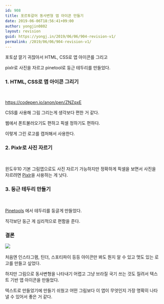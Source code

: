 ```yaml
---
id: 908
title: 포르투갈어 동사변형 앱 아이콘 만들기
date: 2019-06-06T18:56:41+09:00
author: yongjin0802
layout: revision
guid: https://yongj.in/2019/06/06/904-revision-v1/
permalink: /2019/06/06/904-revision-v1/
---
```

포토샵 깔기 귀찮아서 HTML, CSS로 앱 아이콘를 그리고

pixlr로 사진을 자르고 pinetool로 둥근 테두리를 만들었다.

### 1. HTML, CSS로 앱 아이콘 그리기<figure class="wp-block-image">

<img src="https://raw.githubusercontent.com/16Yongjin/16Yongjin.github.io/master/wp-content/uploads/2019/06/아이콘만들기기1.png?fit=840%2C688&ssl=1" alt="" class="wp-image-905" srcset="https://raw.githubusercontent.com/16Yongjin/16Yongjin.github.io/master/wp-content/uploads/2019/06/아이콘만들기기1.png 1842w, https://raw.githubusercontent.com/16Yongjin/16Yongjin.github.io/master/wp-content/uploads/2019/06/아이콘만들기기1-300x246.png 300w, https://raw.githubusercontent.com/16Yongjin/16Yongjin.github.io/master/wp-content/uploads/2019/06/아이콘만들기기1-768x630.png 768w, https://raw.githubusercontent.com/16Yongjin/16Yongjin.github.io/master/wp-content/uploads/2019/06/아이콘만들기기1-1024x839.png 1024w, https://raw.githubusercontent.com/16Yongjin/16Yongjin.github.io/master/wp-content/uploads/2019/06/아이콘만들기기1-1000x820.png 1000w, https://raw.githubusercontent.com/16Yongjin/16Yongjin.github.io/master/wp-content/uploads/2019/06/아이콘만들기기1-366x300.png 366w" sizes="(max-width: 1842px) 100vw, 1842px" /> <figcaption>https://codepen.io/anon/pen/ZNZqxE</figcaption></figure> 

CSS를 사용해 그림 그리는게 생각보다 편한 거 같다.

웹에서 폰트불러오기도 편하고 픽셀 정하기도 편하다.

이렇게 그린 로고를 캡처해서 사용한다.

### 2. Pixlr로 사진 자르기<figure class="wp-block-image">

<img src="https://i2.wp.com/yongj.in/wp-content/uploads/2019/06/아이콘만들기기2.png?fit=840%2C493&ssl=1" alt="" class="wp-image-906" srcset="https://raw.githubusercontent.com/16Yongjin/16Yongjin.github.io/master/wp-content/uploads/2019/06/아이콘만들기기2.png 2734w, https://raw.githubusercontent.com/16Yongjin/16Yongjin.github.io/master/wp-content/uploads/2019/06/아이콘만들기기2-300x176.png 300w, https://raw.githubusercontent.com/16Yongjin/16Yongjin.github.io/master/wp-content/uploads/2019/06/아이콘만들기기2-768x451.png 768w, https://raw.githubusercontent.com/16Yongjin/16Yongjin.github.io/master/wp-content/uploads/2019/06/아이콘만들기기2-1024x601.png 1024w, https://raw.githubusercontent.com/16Yongjin/16Yongjin.github.io/master/wp-content/uploads/2019/06/아이콘만들기기2-1000x587.png 1000w, https://raw.githubusercontent.com/16Yongjin/16Yongjin.github.io/master/wp-content/uploads/2019/06/아이콘만들기기2-511x300.png 511w" sizes="(max-width: 2734px) 100vw, 2734px" /> </figure> 

윈도우10 기본 그림앱으로도 사진 자르기 가능하지만 정확하게 픽셀을 보면서 사진을 자르려면 [Pixlr](https://pixlr.com/x/)을 사용하는 게 낫다.

### 3. 둥근 테두리 만들기<figure class="wp-block-image">

<img src="https://i2.wp.com/yongj.in/wp-content/uploads/2019/06/아이콘만들기기3.png?fit=840%2C535&ssl=1" alt="" class="wp-image-907" srcset="https://raw.githubusercontent.com/16Yongjin/16Yongjin.github.io/master/wp-content/uploads/2019/06/아이콘만들기기3.png 2262w, https://raw.githubusercontent.com/16Yongjin/16Yongjin.github.io/master/wp-content/uploads/2019/06/아이콘만들기기3-300x191.png 300w, https://raw.githubusercontent.com/16Yongjin/16Yongjin.github.io/master/wp-content/uploads/2019/06/아이콘만들기기3-768x489.png 768w, https://raw.githubusercontent.com/16Yongjin/16Yongjin.github.io/master/wp-content/uploads/2019/06/아이콘만들기기3-1024x652.png 1024w, https://raw.githubusercontent.com/16Yongjin/16Yongjin.github.io/master/wp-content/uploads/2019/06/아이콘만들기기3-1000x637.png 1000w, https://raw.githubusercontent.com/16Yongjin/16Yongjin.github.io/master/wp-content/uploads/2019/06/아이콘만들기기3-471x300.png 471w" sizes="(max-width: 2262px) 100vw, 2262px" /> </figure> 

[Pinetools](https://pinetools.com/round-corners-image) 에서 테두리를 둥글게 만들었다.

직각보단 둥근 게 심리적으로 편함을 준다.

### 결론<figure class="wp-block-image">

![](http://www.sketchappsources.com/resources/source-image/ultimate-app-icon-set.jpg) </figure> 

처음엔 인스타그램, 틴더, 스포티파이 등등 아이콘만 봐도 뭔지 알 수 있고 멋도 있는 로고를 만들고 싶었다.

하지만 그림으로 동사변형을 나타내기 어렵고 그냥 브라질 국기 쓰는 것도 질려서 텍스트 기반 앱 아이콘을 만들었다.

텍스트로 만들었기에 만들기 쉬웠고 어떤 그림보다 이 앱이 무엇인지 가장 명확히 나타낼 수 있어서 좋은 거 같다.